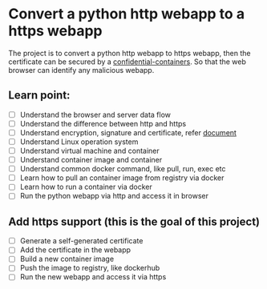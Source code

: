 # Convert a python http webapp to a https webapp

The project is to convert a python http webapp to https webapp, then the certificate can be secured by a [confidential-containers](https://github.com/confidential-containers). So that the web browser can identify any malicious webapp.

## Learn point:

- [ ] Understand the browser and server data flow
- [ ] Understand the difference between http and https
- [ ] Understand encryption, signature and certificate, refer [document](https://github.com/huoqifeng/document/blob/master/security/encryption-signature-cert.md)
- [ ] Understand Linux operation system
- [ ] Understand virtual machine and container
- [ ] Understand container image and container
- [ ] Understand common docker command, like pull, run, exec etc
- [ ] Learn how to pull an container image from registry via docker
- [ ] Learn how to run a container via docker
- [ ] Run the python webapp via http and access it in browser

## Add https support (this is the goal of this project)
- [ ] Generate a self-generated certificate
- [ ] Add the certificate in the webapp
- [ ] Build a new container image
- [ ] Push the image to registry, like dockerhub
- [ ] Run the new webapp and access it via https
